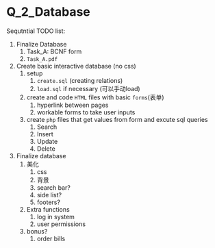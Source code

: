 # Q_2_Database

Sequtntial TODO list:
1. Finalize Database 
   1. Task_A: BCNF form 
   2. `Task_A.pdf`
2. Create basic interactive database (no css)
   1. setup 
      1. `create.sql` (creating relations)
      2. `load.sql` if necessary (可以手动load)
   2. create and code `HTML` files with basic `forms`(表单)
      1. hyperlink between pages 
      2. workable forms to take user inputs
   3. create `php` files that get values from form and excute sql queries
      1. Search 
      2. Insert 
      3. Update 
      4. Delete
3. Finalize database 
   1. 美化
      1. css 
      2. 背景
      3. search bar?
      4. side list?
      5. footers?
   2. Extra functions 
      1. log in system 
      2. user permissions 
   3. bonus?
      1. order bills 



